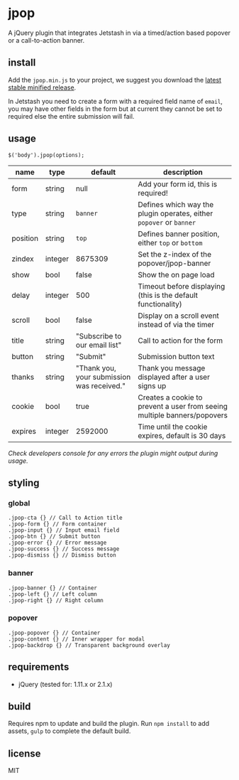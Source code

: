 # jpop

A jQuery plugin that integrates Jetstash in via a timed/action based popover or a call-to-action banner.

## install

Add the `jpop.min.js` to your project, we suggest you download the [latest stable minified release](https://github.com/jetstash/jpop/releases).

In Jetstash you need to create a form with a required field name of `email`, you may have other fields in the form but at current they cannot be set to required else the entire submission will fail.

## usage

```
$('body').jpop(options);
```

| name       | type         | default                                    | description                                                                  |
| ---------- | -----------  | -----------                                | -----------                                                                  |
| form       | string       | null                                       | Add your form id, this is required!                                          |
| type       | string       | `banner`                                   | Defines which way the plugin operates, either `popover` or `banner`          |
| position   | string       | `top`                                      | Defines banner position, either `top` or `bottom`                            |
| zindex     | integer      | 8675309                                    | Set the z-index of the popover/jpop-banner                                   |
| show       | bool         | false                                      | Show the on page load                                                        |
| delay      | integer      | 500                                        | Timeout before displaying (this is the default functionality)                |
| scroll     | bool         | false                                      | Display on a scroll event instead of via the timer                           |
| title      | string       | "Subscribe to our email list"              | Call to action for the form                                                  |
| button     | string       | "Submit"                                   | Submission button text                                                       |
| thanks     | string       | "Thank you, your submission was received." | Thank you message displayed after a user signs up                            |
| cookie     | bool         | true                                       | Creates a cookie to prevent a user from seeing multiple banners/popovers     |
| expires    | integer      | 2592000                                    | Time until the cookie expires, default is 30 days                            |

*Check developers console for any errors the plugin might output during usage.*

## styling

### global
```
.jpop-cta {} // Call to Action title
.jpop-form {} // Form container
.jpop-input {} // Input email field
.jpop-btn {} // Submit button
.jpop-error {} // Error message
.jpop-success {} // Success message
.jpop-dismiss {} // Dismiss button
```

### banner
```
.jpop-banner {} // Container
.jpop-left {} // Left column
.jpop-right {} // Right column
```

### popover
```
.jpop-popover {} // Container
.jpop-content {} // Inner wrapper for modal
.jpop-backdrop {} // Transparent background overlay
```

## requirements

- jQuery (tested for: 1.11.x or 2.1.x)

## build

Requires npm to update and build the plugin. Run `npm install` to add assets, `gulp` to complete the default build.

## license

MIT

